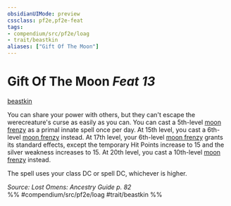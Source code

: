 ```yaml
---
obsidianUIMode: preview
cssclass: pf2e,pf2e-feat
tags:
- compendium/src/pf2e/loag
- trait/beastkin
aliases: ["Gift Of The Moon"]
---
```

# Gift Of The Moon  *Feat 13*  
[beastkin](/rules/traits/beastkin-loag.md)  


You can share your power with others, but they can't escape the werecreature's curse as easily as you can. You can cast a 5th-level [moon frenzy](/compendium/spells/moon-frenzy.md) as a primal innate spell once per day. At 15th level, you cast a 6th-level [moon frenzy](/compendium/spells/moon-frenzy.md) instead. At 17th level, your 6th-level [moon frenzy](/compendium/spells/moon-frenzy.md) grants its standard effects, except the temporary Hit Points increase to 15 and the silver weakness increases to 15. At 20th level, you cast a 10th-level [moon frenzy](/compendium/spells/moon-frenzy.md) instead.

The spell uses your class DC or spell DC, whichever is higher.

*Source: Lost Omens: Ancestry Guide p. 82*  
%% #compendium/src/pf2e/loag #trait/beastkin %%